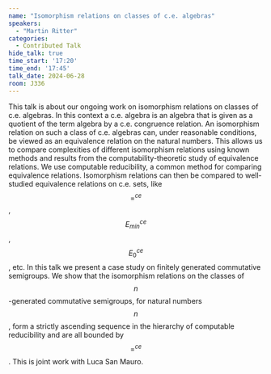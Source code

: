 ```yaml
---
name: "Isomorphism relations on classes of c.e. algebras"
speakers:
  - "Martin Ritter"
categories:
  - Contributed Talk
hide_talk: true
time_start: '17:20'
time_end: '17:45'
talk_date: 2024-06-28
room: J336
---
```









This talk is about our ongoing work on isomorphism relations on classes of c.e. algebras. In this context a c.e. algebra is an algebra that is given as a quotient of the term algebra by a c.e. congruence relation. An isomorphism relation on such a class of c.e. algebras can, under reasonable conditions, be viewed as an equivalence relation on the natural numbers. This allows us to compare complexities of different isomorphism relations using known methods and results from the computability-theoretic study of equivalence relations. We use computable reducibility, a common method for comparing equivalence relations. Isomorphism relations can then be compared to well-studied equivalence relations on c.e. sets, like  $$=^{ce}$$, $$E^{ce}_{min}$$, $$E^{ce}_0$$, etc. In this talk we present a case study on finitely generated commutative semigroups. We show that the isomorphism relations on the classes of $$n$$-generated commutative semigroups, for natural numbers $$n$$, form a strictly ascending sequence in the hierarchy of computable reducibility and are all bounded by $$=^{ce}$$. This is joint work with Luca San Mauro.

















